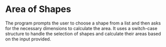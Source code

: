 # Area of Shapes
The program prompts the user to choose a shape from a list and then asks for the necessary dimensions to calculate the area. It uses a switch-case structure to handle the selection of shapes and calculate their areas based on the input provided.
